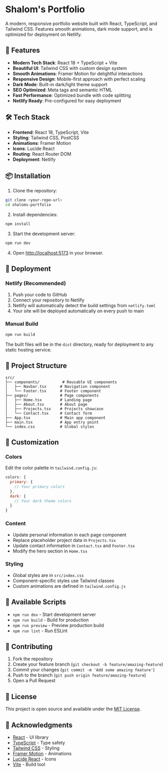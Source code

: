 # Shalom's Portfolio

A modern, responsive portfolio website built with React, TypeScript, and Tailwind CSS. Features smooth animations, dark mode support, and is optimized for deployment on Netlify.

## 🚀 Features

- **Modern Tech Stack**: React 18 + TypeScript + Vite
- **Beautiful UI**: Tailwind CSS with custom design system
- **Smooth Animations**: Framer Motion for delightful interactions
- **Responsive Design**: Mobile-first approach with perfect scaling
- **Dark Mode**: Built-in dark/light theme support
- **SEO Optimized**: Meta tags and semantic HTML
- **Fast Performance**: Optimized bundle with code splitting
- **Netlify Ready**: Pre-configured for easy deployment

## 🛠️ Tech Stack

- **Frontend**: React 18, TypeScript, Vite
- **Styling**: Tailwind CSS, PostCSS
- **Animations**: Framer Motion
- **Icons**: Lucide React
- **Routing**: React Router DOM
- **Deployment**: Netlify

## 📦 Installation

1. Clone the repository:
```bash
git clone <your-repo-url>
cd shaloms-portfolio
```

2. Install dependencies:
```bash
npm install
```

3. Start the development server:
```bash
npm run dev
```

4. Open [http://localhost:5173](http://localhost:5173) in your browser.

## 🚀 Deployment

### Netlify (Recommended)

1. Push your code to GitHub
2. Connect your repository to Netlify
3. Netlify will automatically detect the build settings from `netlify.toml`
4. Your site will be deployed automatically on every push to main

### Manual Build

```bash
npm run build
```

The built files will be in the `dist` directory, ready for deployment to any static hosting service.

## 📁 Project Structure

```
src/
├── components/          # Reusable UI components
│   ├── Navbar.tsx      # Navigation component
│   └── Footer.tsx      # Footer component
├── pages/              # Page components
│   ├── Home.tsx        # Landing page
│   ├── About.tsx       # About page
│   ├── Projects.tsx    # Projects showcase
│   └── Contact.tsx     # Contact form
├── App.tsx             # Main app component
├── main.tsx            # App entry point
└── index.css           # Global styles
```

## 🎨 Customization

### Colors
Edit the color palette in `tailwind.config.js`:
```javascript
colors: {
  primary: {
    // Your primary colors
  },
  dark: {
    // Your dark theme colors
  }
}
```

### Content
- Update personal information in each page component
- Replace placeholder project data in `Projects.tsx`
- Update contact information in `Contact.tsx` and `Footer.tsx`
- Modify the hero section in `Home.tsx`

### Styling
- Global styles are in `src/index.css`
- Component-specific styles use Tailwind classes
- Custom animations are defined in `tailwind.config.js`

## 📝 Available Scripts

- `npm run dev` - Start development server
- `npm run build` - Build for production
- `npm run preview` - Preview production build
- `npm run lint` - Run ESLint

## 🤝 Contributing

1. Fork the repository
2. Create your feature branch (`git checkout -b feature/amazing-feature`)
3. Commit your changes (`git commit -m 'Add some amazing feature'`)
4. Push to the branch (`git push origin feature/amazing-feature`)
5. Open a Pull Request

## 📄 License

This project is open source and available under the [MIT License](LICENSE).

## 🙏 Acknowledgments

- [React](https://reactjs.org/) - UI library
- [TypeScript](https://www.typescriptlang.org/) - Type safety
- [Tailwind CSS](https://tailwindcss.com/) - Styling
- [Framer Motion](https://www.framer.com/motion/) - Animations
- [Lucide React](https://lucide.dev/) - Icons
- [Vite](https://vitejs.dev/) - Build tool
